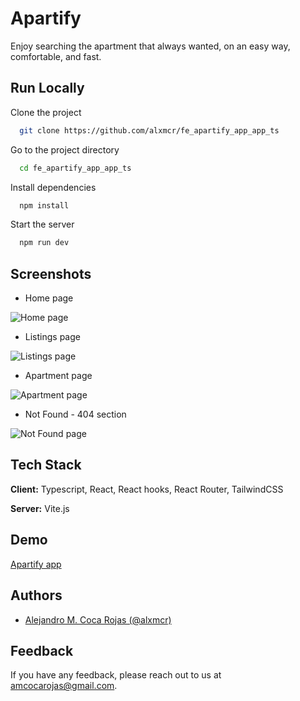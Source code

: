 
# Apartify

Enjoy searching the apartment that always wanted, on an easy way, comfortable, and fast.


## Run Locally

Clone the project

```bash
  git clone https://github.com/alxmcr/fe_apartify_app_app_ts
```

Go to the project directory

```bash
  cd fe_apartify_app_app_ts
```

Install dependencies

```bash
  npm install
```

Start the server

```bash
  npm run dev
```


## Screenshots

- Home page

![Home page](https://apartify-app.netlify.app/screenshots/apartify-home-page.png)

- Listings page

![Listings page](https://apartify-app.netlify.app/screenshots/apartify-listings-page.png)

- Apartment page

![Apartment page](https://apartify-app.netlify.app/screenshots/apartify-apartment-page.png)

- Not Found - 404 section

![Not Found page](https://apartify-app.netlify.app/screenshots/apartify-notfound-page.png)




## Tech Stack

**Client:** Typescript, React, React hooks, React Router, TailwindCSS

**Server:** Vite.js


## Demo

[Apartify app](https://apartify-app.netlify.app/)


## Authors

- [Alejandro M. Coca Rojas (@alxmcr)](https://www.github.com/alxmcr)


## Feedback

If you have any feedback, please reach out to us at amcocarojas@gmail.com.

